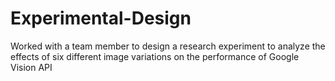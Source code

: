 # Experimental-Design

Worked with a team member to design a research experiment to analyze the effects of six different image variations on the performance of Google Vision API
